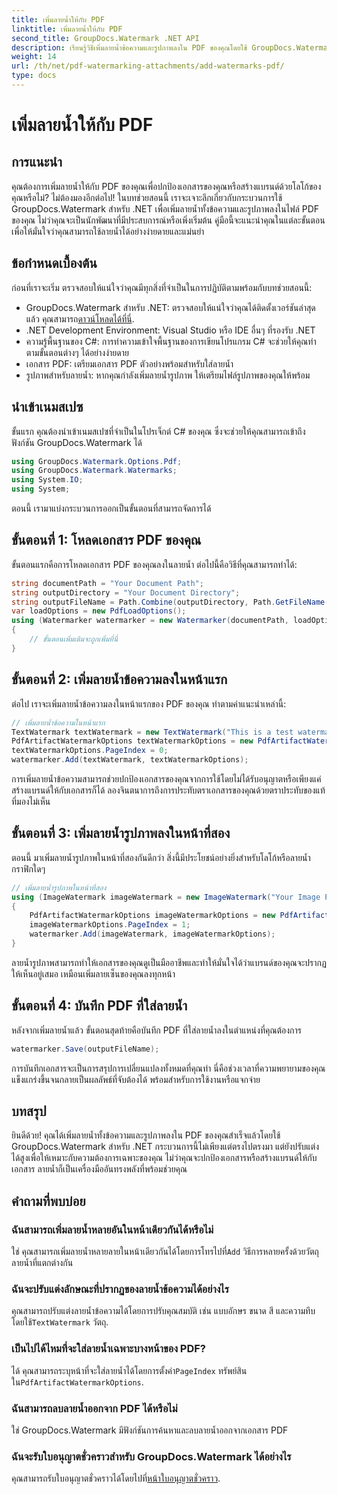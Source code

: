```yaml
---
title: เพิ่มลายน้ำให้กับ PDF
linktitle: เพิ่มลายน้ำให้กับ PDF
second_title: GroupDocs.Watermark .NET API
description: เรียนรู้วิธีเพิ่มลายน้ำข้อความและรูปภาพลงใน PDF ของคุณโดยใช้ GroupDocs.Watermark สำหรับ .NET พร้อมคำแนะนำทีละขั้นตอนที่ครอบคลุมของเรา
weight: 14
url: /th/net/pdf-watermarking-attachments/add-watermarks-pdf/
type: docs
---
```

# เพิ่มลายน้ำให้กับ PDF

## การแนะนำ
คุณต้องการเพิ่มลายน้ำให้กับ PDF ของคุณเพื่อปกป้องเอกสารของคุณหรือสร้างแบรนด์ด้วยโลโก้ของคุณหรือไม่? ไม่ต้องมองอีกต่อไป! ในบทช่วยสอนนี้ เราจะเจาะลึกเกี่ยวกับกระบวนการใช้ GroupDocs.Watermark สำหรับ .NET เพื่อเพิ่มลายน้ำทั้งข้อความและรูปภาพลงในไฟล์ PDF ของคุณ ไม่ว่าคุณจะเป็นนักพัฒนาที่มีประสบการณ์หรือเพิ่งเริ่มต้น คู่มือนี้จะแนะนำคุณในแต่ละขั้นตอน เพื่อให้มั่นใจว่าคุณสามารถใช้ลายน้ำได้อย่างง่ายดายและแม่นยำ
## ข้อกำหนดเบื้องต้น
ก่อนที่เราจะเริ่ม ตรวจสอบให้แน่ใจว่าคุณมีทุกสิ่งที่จำเป็นในการปฏิบัติตามพร้อมกับบทช่วยสอนนี้:
-  GroupDocs.Watermark สำหรับ .NET: ตรวจสอบให้แน่ใจว่าคุณได้ติดตั้งเวอร์ชันล่าสุดแล้ว คุณสามารถ[ดาวน์โหลดได้ที่นี่](https://releases.groupdocs.com/Watermark/net/).
- .NET Development Environment: Visual Studio หรือ IDE อื่นๆ ที่รองรับ .NET
- ความรู้พื้นฐานของ C#: การทำความเข้าใจพื้นฐานของการเขียนโปรแกรม C# จะช่วยให้คุณทำตามขั้นตอนต่างๆ ได้อย่างง่ายดาย
- เอกสาร PDF: เตรียมเอกสาร PDF ตัวอย่างพร้อมสำหรับใส่ลายน้ำ
- รูปภาพสำหรับลายน้ำ: หากคุณกำลังเพิ่มลายน้ำรูปภาพ ให้เตรียมไฟล์รูปภาพของคุณให้พร้อม
## นำเข้าเนมสเปซ
ขั้นแรก คุณต้องนำเข้าเนมสเปซที่จำเป็นในโปรเจ็กต์ C# ของคุณ ซึ่งจะช่วยให้คุณสามารถเข้าถึงฟังก์ชัน GroupDocs.Watermark ได้
```csharp
using GroupDocs.Watermark.Options.Pdf;
using GroupDocs.Watermark.Watermarks;
using System.IO;
using System;
```
ตอนนี้ เรามาแบ่งกระบวนการออกเป็นขั้นตอนที่สามารถจัดการได้
## ขั้นตอนที่ 1: โหลดเอกสาร PDF ของคุณ
ขั้นตอนแรกคือการโหลดเอกสาร PDF ของคุณลงในลายน้ำ ต่อไปนี้คือวิธีที่คุณสามารถทำได้:
```csharp
string documentPath = "Your Document Path";
string outputDirectory = "Your Document Directory";
string outputFileName = Path.Combine(outputDirectory, Path.GetFileName(documentPath));
var loadOptions = new PdfLoadOptions();
using (Watermarker watermarker = new Watermarker(documentPath, loadOptions))
{
    // ขั้นตอนเพิ่มเติมจะถูกเพิ่มที่นี่
}
```
## ขั้นตอนที่ 2: เพิ่มลายน้ำข้อความลงในหน้าแรก
ต่อไป เราจะเพิ่มลายน้ำข้อความลงในหน้าแรกของ PDF ของคุณ ทำตามคำแนะนำเหล่านี้:
```csharp
// เพิ่มลายน้ำข้อความในหน้าแรก
TextWatermark textWatermark = new TextWatermark("This is a test watermark", new Font("Arial", 8));
PdfArtifactWatermarkOptions textWatermarkOptions = new PdfArtifactWatermarkOptions();
textWatermarkOptions.PageIndex = 0;
watermarker.Add(textWatermark, textWatermarkOptions);
```

การเพิ่มลายน้ำข้อความสามารถช่วยปกป้องเอกสารของคุณจากการใช้โดยไม่ได้รับอนุญาตหรือเพียงแค่สร้างแบรนด์ให้กับเอกสารก็ได้ ลองจินตนาการถึงการประทับตราเอกสารของคุณด้วยตราประทับของแท้ที่มองไม่เห็น
## ขั้นตอนที่ 3: เพิ่มลายน้ำรูปภาพลงในหน้าที่สอง
ตอนนี้ มาเพิ่มลายน้ำรูปภาพในหน้าที่สองกันดีกว่า สิ่งนี้มีประโยชน์อย่างยิ่งสำหรับโลโก้หรือลายน้ำกราฟิกใดๆ
```csharp
// เพิ่มลายน้ำรูปภาพในหน้าที่สอง
using (ImageWatermark imageWatermark = new ImageWatermark("Your Image Path"))
{
    PdfArtifactWatermarkOptions imageWatermarkOptions = new PdfArtifactWatermarkOptions();
    imageWatermarkOptions.PageIndex = 1;
    watermarker.Add(imageWatermark, imageWatermarkOptions);
}
```

ลายน้ำรูปภาพสามารถทำให้เอกสารของคุณดูเป็นมืออาชีพและทำให้มั่นใจได้ว่าแบรนด์ของคุณจะปรากฏให้เห็นอยู่เสมอ เหมือนเพิ่มลายเซ็นของคุณลงทุกหน้า
## ขั้นตอนที่ 4: บันทึก PDF ที่ใส่ลายน้ำ
หลังจากเพิ่มลายน้ำแล้ว ขั้นตอนสุดท้ายคือบันทึก PDF ที่ใส่ลายน้ำลงในตำแหน่งที่คุณต้องการ
```csharp
watermarker.Save(outputFileName);
```
การบันทึกเอกสารจะเป็นการสรุปการเปลี่ยนแปลงทั้งหมดที่คุณทำ นี่คือช่วงเวลาที่ความพยายามของคุณแข็งแกร่งขึ้นจนกลายเป็นผลลัพธ์ที่จับต้องได้ พร้อมสำหรับการใช้งานหรือแจกจ่าย
## บทสรุป
ยินดีด้วย! คุณได้เพิ่มลายน้ำทั้งข้อความและรูปภาพลงใน PDF ของคุณสำเร็จแล้วโดยใช้ GroupDocs.Watermark สำหรับ .NET กระบวนการนี้ไม่เพียงแต่ตรงไปตรงมา แต่ยังปรับแต่งได้สูงเพื่อให้เหมาะกับความต้องการเฉพาะของคุณ ไม่ว่าคุณจะปกป้องเอกสารหรือสร้างแบรนด์ให้กับเอกสาร ลายน้ำก็เป็นเครื่องมืออันทรงพลังที่พร้อมช่วยคุณ
## คำถามที่พบบ่อย
### ฉันสามารถเพิ่มลายน้ำหลายอันในหน้าเดียวกันได้หรือไม่
 ใช่ คุณสามารถเพิ่มลายน้ำหลายลายในหน้าเดียวกันได้โดยการโทรไปที่`Add` วิธีการหลายครั้งด้วยวัตถุลายน้ำที่แตกต่างกัน
### ฉันจะปรับแต่งลักษณะที่ปรากฏของลายน้ำข้อความได้อย่างไร
 คุณสามารถปรับแต่งลายน้ำข้อความได้โดยการปรับคุณสมบัติ เช่น แบบอักษร ขนาด สี และความทึบโดยใช้`TextWatermark` วัตถุ.
### เป็นไปได้ไหมที่จะใส่ลายน้ำเฉพาะบางหน้าของ PDF?
 ได้ คุณสามารถระบุหน้าที่จะใส่ลายน้ำได้โดยการตั้งค่า`PageIndex` ทรัพย์สินใน`PdfArtifactWatermarkOptions`.
### ฉันสามารถลบลายน้ำออกจาก PDF ได้หรือไม่
ใช่ GroupDocs.Watermark มีฟังก์ชันการค้นหาและลบลายน้ำออกจากเอกสาร PDF
### ฉันจะรับใบอนุญาตชั่วคราวสำหรับ GroupDocs.Watermark ได้อย่างไร
คุณสามารถรับใบอนุญาตชั่วคราวได้โดยไปที่[หน้าใบอนุญาตชั่วคราว](https://purchase.groupdocs.com/temporary-license/).
